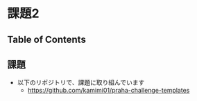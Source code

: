# 課題2

## Table of Contents
<!-- START doctoc -->
<!-- END doctoc -->

## 課題

- 以下のリポジトリで、課題に取り組んでいます
  - https://github.com/kamimi01/praha-challenge-templates
